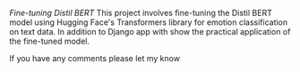 *Fine-tuning Distil BERT*
This project involves fine-tuning the Distil BERT model using Hugging Face's Transformers library for emotion classification on text data. In addition to Django app with show the practical application of the fine-tuned model.


If you have any comments please let my know
